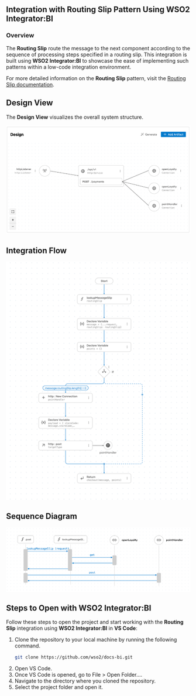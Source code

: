 ## Integration with Routing Slip Pattern Using WSO2 Integrator:BI

### Overview

The **Routing Slip** route the message to the next component according to the sequence of processing steps specified in a routing slip.
This integration is built using **WSO2 Integrator:BI** to showcase the ease of implementing such patterns within a low-code integration environment.

For more detailed information on the **Routing Slip** pattern, visit the [Routing Slip documentation](https://www.enterpriseintegrationpatterns.com/patterns/messaging/RoutingTable.html).

## Design View

The **Design View** visualizes the overall system structure.

![Design View](design.png)

## Integration Flow

![Flow Diagram](flow.png)

## Sequence Diagram

![Flow Diagram](sequence.png)

## Steps to Open with WSO2 Integrator:BI

Follow these steps to open the project and start working with the **Routing Slip** integration using **WSO2 Integrator:BI** in **VS Code**:

1. Clone the repository to your local machine by running the following command.
   ```bash
   git clone https://github.com/wso2/docs-bi.git
   ```
2. Open VS Code.
3. Once VS Code is opened, go to File > Open Folder....
4. Navigate to the directory where you cloned the repository.
5. Select the project folder and open it.
